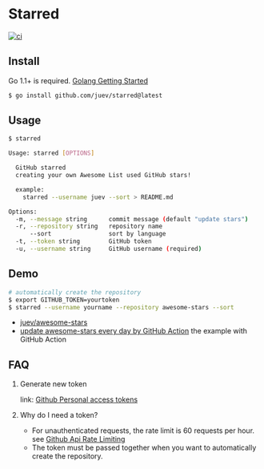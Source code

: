 # Starred

[![ci](https://github.com/juev/starred/actions/workflows/ci.yml/badge.svg)](https://github.com/juev/starred/actions/workflows/ci.yml)

## Install

Go 1.1+ is required. [Golang Getting Started](http://golang.org/doc/install)

```bash
$ go install github.com/juev/starred@latest
```

## Usage

```bash
$ starred

Usage: starred [OPTIONS]

  GitHub starred
  creating your own Awesome List used GitHub stars!

  example:
    starred --username juev --sort > README.md

Options:
  -m, --message string      commit message (default "update stars")
  -r, --repository string   repository name
      --sort                sort by language
  -t, --token string        GitHub token
  -u, --username string     GitHub username (required)
```

## Demo

```bash
# automatically create the repository
$ export GITHUB_TOKEN=yourtoken
$ starred --username yourname --repository awesome-stars --sort
```

- [juev/awesome-stars](https://github.com/juev/awesome-stars)
- [update awesome-stars every day by GitHub Action](https://github.com/juev/awesome-stars/blob/main/.github/workflows/main.yml) the example with GitHub Action

## FAQ

1. Generate new token

   link: [Github Personal access tokens](https://github.com/settings/tokens)

2. Why do I need a token?

    -  For unauthenticated requests, the rate limit is 60 requests per hour.
       see [Github Api Rate Limiting](https://developer.github.com/v3/#rate-limiting)
    -  The token must be passed together when you want to automatically
       create the repository.
    